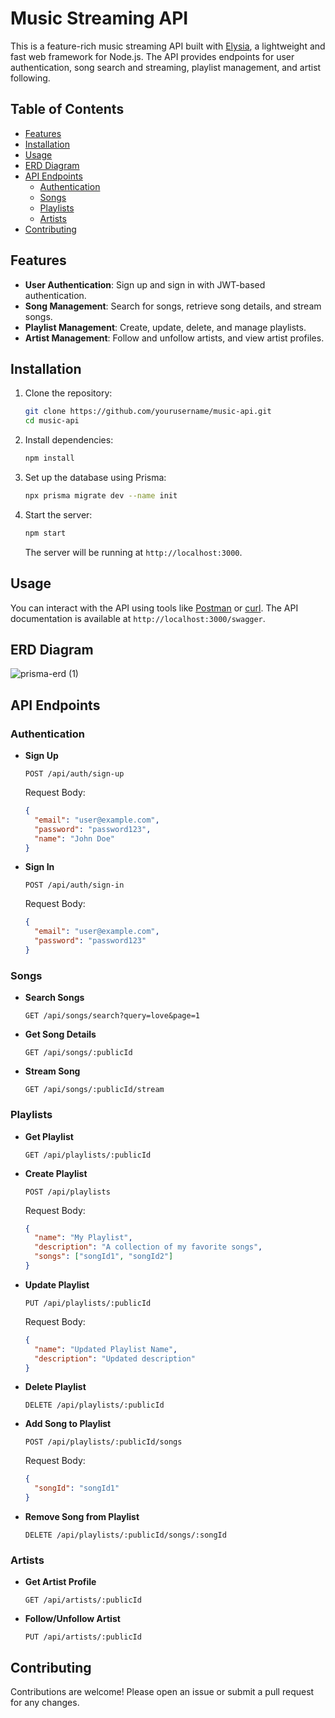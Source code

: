 # Music Streaming API

This is a feature-rich music streaming API built with [Elysia](https://elysia.js.org/), a lightweight and fast web framework for Node.js. The API provides endpoints for user authentication, song search and streaming, playlist management, and artist following.

## Table of Contents

- [Features](#features)
- [Installation](#installation)
- [Usage](#usage)
- [ERD Diagram](#erd-diagram)
- [API Endpoints](#api-endpoints)
  - [Authentication](#authentication)
  - [Songs](#songs)
  - [Playlists](#playlists)
  - [Artists](#artists)
- [Contributing](#contributing)

## Features

- **User Authentication**: Sign up and sign in with JWT-based authentication.
- **Song Management**: Search for songs, retrieve song details, and stream songs.
- **Playlist Management**: Create, update, delete, and manage playlists.
- **Artist Management**: Follow and unfollow artists, and view artist profiles.

## Installation

1. Clone the repository:

   ```bash
   git clone https://github.com/yourusername/music-api.git
   cd music-api
   ```

2. Install dependencies:

   ```bash
   npm install
   ```

3. Set up the database using Prisma:

   ```bash
   npx prisma migrate dev --name init
   ```

4. Start the server:

   ```bash
   npm start
   ```

   The server will be running at `http://localhost:3000`.

## Usage

You can interact with the API using tools like [Postman](https://www.postman.com/) or [curl](https://curl.se/). The API documentation is available at `http://localhost:3000/swagger`.


## ERD Diagram

![prisma-erd (1)](https://github.com/user-attachments/assets/c877a4f4-bf64-4a63-93f2-4bede94fbe4f)


## API Endpoints

### Authentication

- **Sign Up**

  ```http
  POST /api/auth/sign-up
  ```

  Request Body:

  ```json
  {
    "email": "user@example.com",
    "password": "password123",
    "name": "John Doe"
  }
  ```

- **Sign In**

  ```http
  POST /api/auth/sign-in
  ```

  Request Body:

  ```json
  {
    "email": "user@example.com",
    "password": "password123"
  }
  ```

### Songs

- **Search Songs**

  ```http
  GET /api/songs/search?query=love&page=1
  ```

- **Get Song Details**

  ```http
  GET /api/songs/:publicId
  ```

- **Stream Song**

  ```http
  GET /api/songs/:publicId/stream
  ```

### Playlists

- **Get Playlist**

  ```http
  GET /api/playlists/:publicId
  ```

- **Create Playlist**

  ```http
  POST /api/playlists
  ```

  Request Body:

  ```json
  {
    "name": "My Playlist",
    "description": "A collection of my favorite songs",
    "songs": ["songId1", "songId2"]
  }
  ```

- **Update Playlist**

  ```http
  PUT /api/playlists/:publicId
  ```

  Request Body:

  ```json
  {
    "name": "Updated Playlist Name",
    "description": "Updated description"
  }
  ```

- **Delete Playlist**

  ```http
  DELETE /api/playlists/:publicId
  ```

- **Add Song to Playlist**

  ```http
  POST /api/playlists/:publicId/songs
  ```

  Request Body:

  ```json
  {
    "songId": "songId1"
  }
  ```

- **Remove Song from Playlist**

  ```http
  DELETE /api/playlists/:publicId/songs/:songId
  ```

### Artists

- **Get Artist Profile**

  ```http
  GET /api/artists/:publicId
  ```

- **Follow/Unfollow Artist**

  ```http
  PUT /api/artists/:publicId
  ```

## Contributing

Contributions are welcome! Please open an issue or submit a pull request for any changes.
